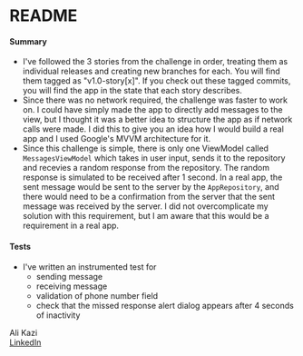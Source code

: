 # README #

#### Summary ####
* I've followed the 3 stories from the challenge in order, treating them as individual releases and creating new branches for each. You will find them tagged as "v1.0-story[x]". If you check out these tagged commits, you will find the app in the state that each story describes.  
* Since there was no network required, the challenge was faster to work on. I could have simply made the app to directly add messages to the view, but I thought it was a better idea to structure the app as if network calls were made. I did this to give you an idea how I would build a real app and I used Google's MVVM architecture for it.  
* Since this challenge is simple, there is only one ViewModel called `MessagesViewModel` which takes in user input, sends it to the repository and recevies a random response from the repository. The random response is simulated to be received after 1 second. In a real app, the sent message would be sent to the server by the `AppRepository`, and there would need to be a confirmation from the server that the sent message was received by the server. I did not overcomplicate my solution with this requirement, but I am aware that this would be a requirement in a real app.  

#### Tests ####
* I've written an instrumented test for 
    - sending message
    - receiving message
    - validation of phone number field
    - check that the missed response alert dialog appears after 4 seconds of inactivity

Ali Kazi   
[LinkedIn](linkedin.com/in/mdalikazi)  
